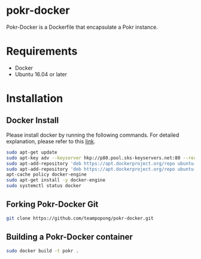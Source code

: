 # pokr-docker
Pokr-Docker is a Dockerfile that encapsulate a Pokr instance.

# Requirements
* Docker
* Ubuntu 16.04 or later

# Installation
## Docker Install
Please install docker by running the following commands. For detailed explanation, please refer to this [link](https://www.digitalocean.com/community/tutorials/how-to-install-and-use-docker-on-ubuntu-16-04).

~~~ bash
sudo apt-get update
sudo apt-key adv --keyserver hkp://p80.pool.sks-keyservers.net:80 --recv-keys 58118E89F3A912897C070ADBF76221572C52609D
sudo apt-add-repository 'deb https://apt.dockerproject.org/repo ubuntu-xenial main'
sudo apt-add-repository 'deb https://apt.dockerproject.org/repo ubuntu-xenial main'
apt-cache policy docker-engine
sudo apt-get install -y docker-engine
sudo systemctl status docker
~~~
## Forking Pokr-Docker Git
~~~ bash
git clone https://github.com/teampopong/pokr-docker.git
~~~
## Building a Pokr-Docker container
~~~ bash
sudo docker build -t pokr .
~~~
